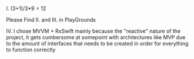 I.​ (3+1)/3*9 = 12

Please Find II.​ and III. in PlayGrounds


IV.  I chose MVVM + RxSwift mainly because the "reactive" nature of the project, it gets cumbersome at somepoint with architectures like MVP due to the amount of interfaces that needs to be created in order for everything to function correctly
